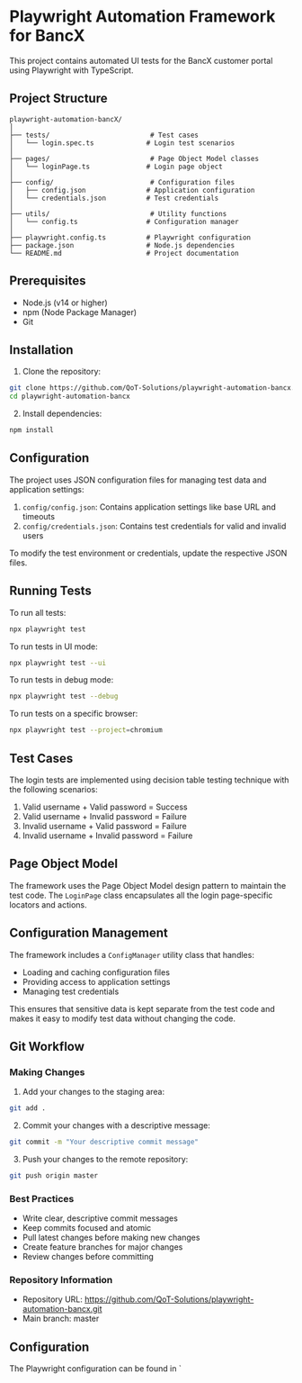# Playwright Automation Framework for BancX

This project contains automated UI tests for the BancX customer portal using Playwright with TypeScript.

## Project Structure

```
playwright-automation-bancX/
│
├── tests/                         # Test cases
│   └── login.spec.ts             # Login test scenarios
│
├── pages/                         # Page Object Model classes
│   └── loginPage.ts              # Login page object
│
├── config/                        # Configuration files
│   ├── config.json               # Application configuration
│   └── credentials.json          # Test credentials
│
├── utils/                         # Utility functions
│   └── config.ts                 # Configuration manager
│
├── playwright.config.ts          # Playwright configuration
├── package.json                  # Node.js dependencies
└── README.md                     # Project documentation
```

## Prerequisites

- Node.js (v14 or higher)
- npm (Node Package Manager)
- Git

## Installation

1. Clone the repository:
```bash
git clone https://github.com/QoT-Solutions/playwright-automation-bancx.git
cd playwright-automation-bancx
```

2. Install dependencies:
```bash
npm install
```

## Configuration

The project uses JSON configuration files for managing test data and application settings:

1. `config/config.json`: Contains application settings like base URL and timeouts
2. `config/credentials.json`: Contains test credentials for valid and invalid users

To modify the test environment or credentials, update the respective JSON files.

## Running Tests

To run all tests:
```bash
npx playwright test
```

To run tests in UI mode:
```bash
npx playwright test --ui
```

To run tests in debug mode:
```bash
npx playwright test --debug
```

To run tests on a specific browser:
```bash
npx playwright test --project=chromium
```

## Test Cases

The login tests are implemented using decision table testing technique with the following scenarios:

1. Valid username + Valid password = Success
2. Valid username + Invalid password = Failure
3. Invalid username + Valid password = Failure
4. Invalid username + Invalid password = Failure

## Page Object Model

The framework uses the Page Object Model design pattern to maintain the test code. The `LoginPage` class encapsulates all the login page-specific locators and actions.

## Configuration Management

The framework includes a `ConfigManager` utility class that handles:
- Loading and caching configuration files
- Providing access to application settings
- Managing test credentials

This ensures that sensitive data is kept separate from the test code and makes it easy to modify test data without changing the code.

## Git Workflow

### Making Changes

1. Add your changes to the staging area:
```bash
git add .
```

2. Commit your changes with a descriptive message:
```bash
git commit -m "Your descriptive commit message"
```

3. Push your changes to the remote repository:
```bash
git push origin master
```

### Best Practices

- Write clear, descriptive commit messages
- Keep commits focused and atomic
- Pull latest changes before making new changes
- Create feature branches for major changes
- Review changes before committing

### Repository Information

- Repository URL: https://github.com/QoT-Solutions/playwright-automation-bancx.git
- Main branch: master

## Configuration

The Playwright configuration can be found in `